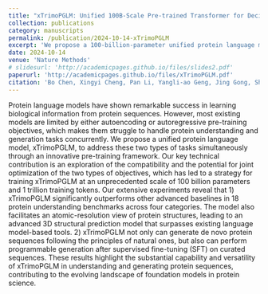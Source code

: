 ```yaml
---
title: "xTrimoPGLM: Unified 100B-Scale Pre-trained Transformer for Deciphering the Language of Protein"
collection: publications
category: manuscripts
permalink: /publication/2024-10-14-xTrimoPGLM
excerpt: 'We propose a 100-billion-parameter unified protein language model, xTrimoPGLM, that addresses both protein understanding and generation objectives simultaneously through an innovative pre-training framework, demonstrating State-Of-The-Art performance over other advanced baselines in 18 protein understanding benchmarks across four categories, and powerful abilities for de novo sequence generation as well as programmable generation after supervised fine-tuning (SFT) on curated sequences.'
date: 2024-10-14
venue: 'Nature Methods'
# slidesurl: 'http://academicpages.github.io/files/slides2.pdf'
paperurl: 'http://academicpages.github.io/files/xTrimoPGLM.pdf'
citation: 'Bo Chen, Xingyi Cheng, Pan Li, Yangli‐ao Geng, Jing Gong, Shen Li, Zhilei Bei, et al. (2024). &quot;xTrimoPGLM: Unified 100B‐ Scale Pre‐Trained Transformer for Deciphering the Language of Proteins.&quot; <i>Acceptance in Principle at Nature Meth‐ ods, preprint at arXiv:2401.06199</i>.'
---
```


Protein language models have shown remarkable success in learning biological information from protein sequences. However, most existing models are limited by either autoencoding or autoregressive pre-training objectives, which makes them struggle to handle protein understanding and generation tasks concurrently. We propose a unified protein language model, xTrimoPGLM, to address these two types of tasks simultaneously through an innovative pre-training framework. Our key technical contribution is an exploration of the compatibility and the potential for joint optimization of the two types of objectives, which has led to a strategy for training xTrimoPGLM at an unprecedented scale of 100 billion parameters and 1 trillion training tokens. Our extensive experiments reveal that 1) xTrimoPGLM significantly outperforms other advanced baselines in 18 protein understanding benchmarks across four categories. The model also facilitates an atomic-resolution view of protein structures, leading to an advanced 3D structural prediction model that surpasses existing language model-based tools. 2) xTrimoPGLM not only can generate de novo protein sequences following the principles of natural ones, but also can perform programmable generation after supervised fine-tuning (SFT) on curated sequences. These results highlight the substantial capability and versatility of xTrimoPGLM in understanding and generating protein sequences, contributing to the evolving landscape of foundation models in protein science.
